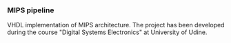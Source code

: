 ### MIPS pipeline

VHDL implementation of MIPS architecture. The project has been developed during the course "Digital Systems Electronics" at University of Udine.